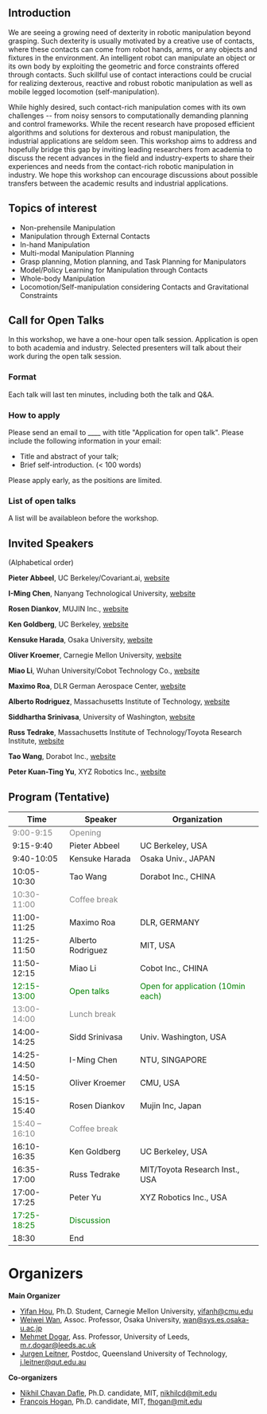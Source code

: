 ## Introduction
We are seeing a growing need of dexterity in robotic manipulation beyond grasping. Such dexterity is usually motivated by a creative use of contacts, where these contacts can come from robot hands, arms, or any objects and fixtures in the environment. An intelligent robot can manipulate an object or its own body by exploiting the geometric and force constraints offered through contacts. Such skillful use of contact interactions could  be crucial for realizing dexterous, reactive and robust robotic manipulation as well as mobile legged locomotion (self-manipulation).

While highly desired, such contact-rich manipulation comes with its own challenges -- from noisy sensors to computationally demanding planning and control frameworks. While the recent research have proposed efficient algorithms and solutions for dexterous and robust manipulation, the industrial applications are seldom seen. This workshop aims to address and hopefully bridge this gap by inviting leading researchers from academia to discuss the recent advances in the field and industry-experts to share their experiences and needs from the contact-rich robotic manipulation in industry. We hope this workshop can encourage discussions about possible transfers between the academic results and industrial applications.

## Topics of interest
- Non-prehensile Manipulation
- Manipulation through External Contacts
- In-hand Manipulation
- Multi-modal Manipulation Planning
- Grasp planning, Motion planning, and Task Planning for Manipulators
- Model/Policy Learning for Manipulation through Contacts
- Whole-body Manipulation
- Locomotion/Self-manipulation considering Contacts and Gravitational Constraints

## Call for Open Talks
In this workshop, we have a one-hour open talk session. Application is open to both academia and industry. Selected presenters will talk about their work during the open talk session.

### Format
Each talk will last ten minutes, including both the talk and Q&A.

### How to apply
Please send an email to ____ with title "Application for open talk".
Please include the following information in your email:
- Title and abstract of your talk;
- Brief self-introduction. (< 100 words)

Please apply early, as the positions are limited.

### List of open talks
A list will be availableon before the workshop.


## Invited Speakers
(Alphabetical order)

**Pieter Abbeel**, UC Berkeley/Covariant.ai, [website](https://people.eecs.berkeley.edu/~pabbeel/)

**I-Ming Chen**, Nanyang Technological University, [website](https://www.ntu.edu.sg/home/michen/)

**Rosen Diankov**, MUJIN Inc., [website](http://www.programmingvision.com/)

**Ken Goldberg**, UC Berkeley, [website](https://goldberg.berkeley.edu/)

**Kensuke Harada**, Osaka University, [website](http://www.hlab.sys.es.osaka-u.ac.jp/people/harada/)

**Oliver Kroemer**, Carnegie Mellon University, [website](https://www.ri.cmu.edu/ri-faculty/oliver-kroemer/)

**Miao Li**, Wuhan University/Cobot Technology Co., [website](https://miaoli.github.io/)

**Maximo Roa**, DLR German Aerospace Center, [website](https://rmc.dlr.de/rm/en/staff/maximo.roa/)

**Alberto Rodriguez**, Massachusetts Institute of Technology, [website](http://meche.mit.edu/people/faculty/ALBERTOR@MIT.EDU)

**Siddhartha Srinivasa**, University of Washington, [website](https://goodrobot.ai/)

**Russ Tedrake**, Massachusetts Institute of Technology/Toyota Research Institute, [website](http://groups.csail.mit.edu/locomotion/russt.html)

**Tao Wang**, Dorabot Inc., [website](https://dorabot.com/)

**Peter Kuan-Ting Yu**, XYZ Robotics Inc., [website](https://www.xyzrobotics.ai/)

## Program (Tentative)

Time | Speaker | Organization
------------ | ------------- | -------------
<font color="grey">9:00-9:15</font> | <font color="grey">Opening</font> |
9:15-9:40 | Pieter Abbeel | UC Berkeley, USA
9:40-10:05 | Kensuke Harada | Osaka Univ., JAPAN
10:05-10:30 | Tao Wang | Dorabot Inc., CHINA
<font color="grey">10:30-11:00 </font> | <font color="grey">Coffee break</font> |
11:00-11:25 | Maximo Roa | DLR, GERMANY
11:25-11:50 | Alberto Rodriguez | MIT, USA
11:50-12:15 | Miao Li | Cobot Inc., CHINA
<font color="green"> 12:15-13:00 </font> | <font color="green">Open talks</font> | <font color="green">Open for application (10min each)</font>
<font color="grey">13:00-14:00 </font> | <font color="grey">Lunch break</font> |
14:00-14:25 | Sidd Srinivasa | Univ. Washington, USA
14:25-14:50 | I-Ming Chen | NTU, SINGAPORE
14:50-15:15 | Oliver Kroemer | CMU, USA
15:15-15:40 | Rosen Diankov | Mujin Inc, Japan
<font color="grey"> 15:40 – 16:10 </font> | <font color="grey">Coffee break</font> |
16:10-16:35 | Ken Goldberg | UC Berkeley, USA
16:35-17:00 | Russ Tedrake | MIT/Toyota Research Inst., USA
17:00-17:25 | Peter Yu | XYZ Robotics Inc., USA
<font color="green"> 17:25-18:25 </font> | <font color="green">Discussion</font> |
18:30 | End |



# Organizers

**Main Organizer**
- [Yifan Hou](http://www.cs.cmu.edu/~yifanh/), Ph.D. Student, Carnegie Mellon University, yifanh@cmu.edu
- [Weiwei Wan](https://sites.google.com/site/weiweilab/), Assoc. Professor, Osaka University, wan@sys.es.osaka-u.ac.jp
- [Mehmet Dogar](https://engineering.leeds.ac.uk/staff/743/dr_mehmet_dogar), Ass. Professor, University of Leeds, m.r.dogar@leeds.ac.uk
- [Jurgen Leitner](https://staff.qut.edu.au/staff/j.leitner), Postdoc, Queensland University of Technology, j.leitner@qut.edu.au

**Co-organizers**
- [Nikhil Chavan Dafle](https://nikhilcd.mit.edu/), Ph.D. candidate, MIT, nikhilcd@mit.edu
- [François Hogan](https://www.linkedin.com/in/francois-hogan-2b4025b6), Ph.D. candidate, MIT, fhogan@mit.edu
